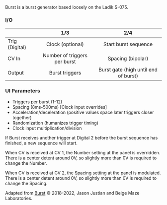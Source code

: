 Burst is a burst generator based loosely on the Ladik S-075.

### I/O

|                |              1/3           |                   2/4                |
| -------------- |:---------------------------:|:-------------------------------------:|
| Trig (Digital) |  Clock (optional)   | Start burst sequence |
| CV In          | Number of triggers per burst |      Spacing (bipolar)       |
| Output         |          Burst triggers           |         Burst gate (high until end of burst)          |

### UI Parameters
* Triggers per burst (1-12)
* Spacing (8ms-500ms) [Clock input overrides]
* Acceleration/deceleration (positive values space later triggers closer together)
* Randomization (humanizes trigger timing)
* Clock input multiplication/division

If Burst receives another trigger at Digital 2 before the burst sequence has finished, a new sequence will start.

When CV is received at CV 1, the Number setting at the panel is overridden. There is a center detent around 0V, so slightly more than 0V is required to change the Number.

When CV is received at CV 2, the Spacing setting at the panel is modulated. There is a center detent around 0V, so slightly more than 0V is required to change the Spacing.

Adapted from [Burst](https://github.com/Chysn/O_C-HemisphereSuite/wiki/Burst) © 2018-2022, Jason Justian and Beige Maze Laboratories. 